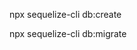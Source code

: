 
<!-- criar banco de dados -->
npx sequelize-cli db:create

<!-- migrate no banco -->
npx sequelize-cli db:migrate